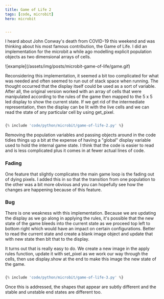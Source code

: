 ```yaml
---
title: Game of Life 2
tags: [code, microbit]
hero: microbit


---
```


I heard about John Conway's death from COVID-19 this weekend and was thinking about his most famous
contribution, the Game of Life. I did an implementation for the microbit a while ago modelling explicit
population objects as two dimensional arrays of cells.

![example]\(/assets/img/posts/microbit-game-of-life/game.gif)

Reconsidering this implementation, it seemed a bit too complicated for what was needed and often seemed
to run out of stack space when running. The thought occurred that the display itself could be used as a
sort of variable. After all, the original version worked with an array of cells that were manipulated according
to the rules of the game then mapped to the 5 x 5 led display to show the current state. If we get rid of the
intermediate representation, then the display can be lit with the live cells and we can read the state of
any particular cell by using get_pixel.

```python

{% include 'code/python/microbit/game-of-life-2.py' %}

```

Removing the population variables and passing objects around in the code tidies things up a bit at the
expense of having a "global" display variable used to hold the internal game state. I think that the code is
easier to read and is less complicated plus it comes in at fewer actual lines of code.

### Fading

One feature that slightly complicates the main game loop is the fading out of dying pixels. I added this in so that the transition
from one population to the other was a bit more obvious and you can hopefully see how the changes are happening because of this feature.

### Bug

There is one weakness with this implementation. Because we are updating the display as we go along in applying the rules, it's possible that the new state of the game bleeds into the current state as we proceed top left to bottom right which would have an impact on certain configurations. Better to read the current state and create a blank image object and update that with new state then blt that to the display.

It turns out that is really easy to do. We create a new image in the apply rules function, update it with set_pixel as we
work our way through the cells, then use display.show at the end to make this image the new state of the game.

```python

{% include 'code/python/microbit/game-of-life-3.py' %}

```

Once this is addressed, the shapes that appear are subtly different and the stable and unstable end states are different too.

